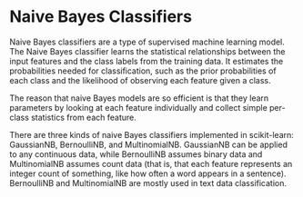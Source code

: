 # Naive Bayes Classifiers
Naive Bayes classifiers are a type of supervised machine learning model. The Naive Bayes classifier learns the statistical relationships between the input features and the class labels from the training data. It estimates the probabilities needed for classification, such as the prior probabilities of each class and the likelihood of observing each feature given a class.

The reason that naive Bayes models are so efficient is that they learn parameters by looking at each feature individually and collect simple per-class statistics from each feature.

There are three kinds of naive Bayes classifiers implemented in scikit-learn: GaussianNB, BernoulliNB, and MultinomialNB. GaussianNB can be applied to any continuous data, while BernoulliNB assumes binary data and MultinomialNB assumes count data (that is, that each feature represents an integer count of something, like how often a word appears in a sentence). BernoulliNB and MultinomialNB are mostly used in text data classification.
